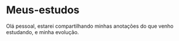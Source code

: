 # Meus-estudos
Olá pessoal, estarei compartilhando minhas anotações do que venho estudando, e minha evolução.

